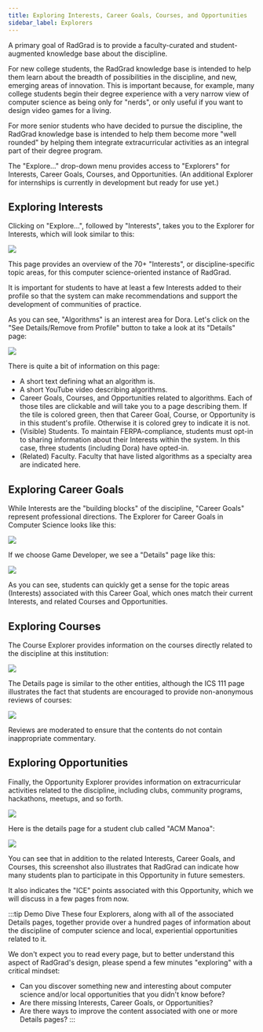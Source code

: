 ```yaml
---
title: Exploring Interests, Career Goals, Courses, and Opportunities
sidebar_label: Explorers
---
```


A primary goal of RadGrad is to provide a faculty-curated and student-augmented knowledge base about the discipline.

For new college students, the RadGrad knowledge base is intended to help them learn about the breadth of possibilities in the discipline, and new, emerging areas of innovation.  This is important because, for example, many college students begin their degree experience with a very narrow view of computer science as being only for "nerds", or only useful if you want to design video games for a living.

For more senior students who have decided to pursue the discipline, the RadGrad knowledge base is intended to help them become more "well rounded" by helping them integrate extracurricular activities as an integral part of their degree program.

The "Explore..." drop-down menu provides access to "Explorers" for Interests, Career Goals, Courses, and Opportunities. (An additional Explorer for internships is currently in development but ready for use yet.)

## Exploring Interests

Clicking on "Explore...", followed by "Interests", takes you to the Explorer for Interests, which will look similar to this:

![](/img/user-guide/demo/interests.png)

This page provides an overview of the 70+ "Interests", or discipline-specific topic areas, for this computer science-oriented instance of RadGrad.

It is important for students to have at least a few Interests added to their profile so that the system can make recommendations and support the development of communities of practice.

As you can see, "Algorithms" is an interest area for Dora. Let's click on the "See Details/Remove from Profile" button to take a look at its "Details" page:

![](/img/user-guide/demo/interests-2.png)

There is quite a bit of information on this page:
  * A short text defining what an algorithm is.
  * A short YouTube video describing algorithms.
  * Career Goals, Courses, and Opportunities related to algorithms. Each of those tiles are clickable and will take you to a page describing them. If the tile is colored green, then that Career Goal, Course, or Opportunity is in this student's profile. Otherwise it is colored grey to indicate it is not.
  * (Visible) Students. To maintain FERPA-compliance, students must opt-in to sharing information about their Interests within the system. In this case, three students (including Dora) have opted-in.
  * (Related) Faculty.  Faculty that have listed algorithms as a specialty area are indicated here.

## Exploring Career Goals

While Interests are the "building blocks" of the discipline, "Career Goals" represent professional directions. The Explorer for Career Goals in Computer Science looks like this:

![](/img/user-guide/demo/career-goals.png)

If we choose Game Developer, we see a "Details" page like this:

![](/img/user-guide/demo/career-goals-2.png)

As you can see, students can quickly get a sense for the topic areas (Interests) associated with this Career Goal, which ones match their current Interests, and related Courses and Opportunities.

## Exploring Courses

The Course Explorer provides information on the courses directly related to the discipline at this institution:

![](/img/user-guide/demo/courses.png)

The Details page is similar to the other entities, although the ICS 111 page illustrates the fact that students are encouraged to provide non-anonymous reviews of courses:

![](/img/user-guide/demo/courses-2.png)

Reviews are moderated to ensure that the contents do not contain inappropriate commentary.

## Exploring Opportunities

Finally, the Opportunity Explorer provides information on extracurricular activities related to the discipline, including clubs, community programs, hackathons, meetups, and so forth.

![](/img/user-guide/demo/opportunities.png)

Here is the details page for a student club called "ACM Manoa":

![](/img/user-guide/demo/opportunities-2.png)

You can see that in addition to the related Interests, Career Goals, and Courses, this screenshot also illustrates that RadGrad can indicate how many students plan to participate in this Opportunity in future semesters.

It also indicates the "ICE" points associated with this Opportunity, which we will discuss in a few pages from now.

:::tip Demo Dive
These four Explorers, along with all of the associated Details pages, together provide over a hundred pages of information about the discipline of computer science and local, experiential opportunities related to it.

We don't expect you to read every page, but to better understand this aspect of RadGrad's design, please spend a few minutes "exploring" with a critical mindset:

* Can you discover something new and interesting about computer science and/or local opportunities that you didn't know before?
* Are there missing Interests, Career Goals, or Opportunities?
* Are there ways to improve the content associated with one or more Details pages?
:::












